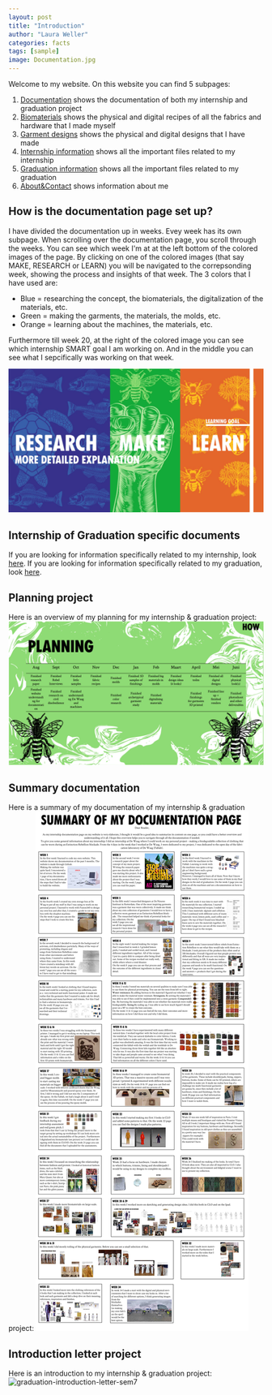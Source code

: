 ```yaml
---
layout: post
title: "Introduction"
author: "Laura Weller"
categories: facts
tags: [sample]
image: Documentation.jpg
---
```


Welcome to my website. On this website you can find 5 subpages:
1. [Documentation](documentation) shows the documentation of both my internship and graduation project
2. [Biomaterials](biomaterials) shows the physical and digital recipes of all the fabrics and hardware that I made myself
3. [Garment designs](garment-designs) shows the physical and digital designs that I have made
4. [Internship information](internship-information) shows all the important files related to my internship
5. [Graduation information](graduation-information) shows all the important files related to my graduation
6. [About&Contact](about&contact) shows information about me

## How is the documentation page set up?
I have divided the documentation up in weeks. Evey week has its own subpage. When scrolling over the documentation page, you scroll through the weeks. You can see which week I'm at at the left bottom of the colored images of the page. 
By clicking on one of the colored images (that say MAKE, RESEARCH or LEARN) you will be navigated to the correpsonding week, showing the process and insights of that week.
The 3 colors that I have used are:  
- Blue = researching the concept, the biomaterials, the digitalization of the materials, etc. 
- Green = making the garments, the materials, the molds, etc. 
- Orange = learning about the machines, the materials, etc. 

Furthermore till week 20, at the right of the colored image you can see which internship SMART goal I am working on. And in the middle you can see what I sepcifically was working on that week. 

<img src="./assets/img/Documentation-a.jpg" alt="Documentation-a">

## Internship of Graduation specific documents
If you are looking for information specifically related to my internship, look [here](internship-information). If you are looking for information specifically related to my graduation, look [here](graduation-information). 

## Planning project
Here is an overview of my planning for my internship & graduation project:
<img src="./assets/img/Planning.jpg" alt="Planning">

## Summary documentation
Here is a summary of my documentation of my internship & graduation project:
<img src="./assets/img/graduation-info-summary-of-documentation.jpg" alt="internship-info-summary-of-documentation">

## Introduction letter project
Here is an introduction to my internship & graduation project:
<img src="./assets/img/graduation-introduction-letter-sem7.jpg" alt="graduation-introduction-letter-sem7">

